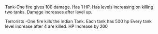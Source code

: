 Tank-One fire gives 100 damage.
     Has 1 HP.
     Has levels increasing on killing two tanks.
     Damage increases after level up.




Terrorists -One fire kills the Indian Tank.
            Each tank has 500 hp
            Every tank level increase after 4 are killed.
            HP Increase by 200
            
